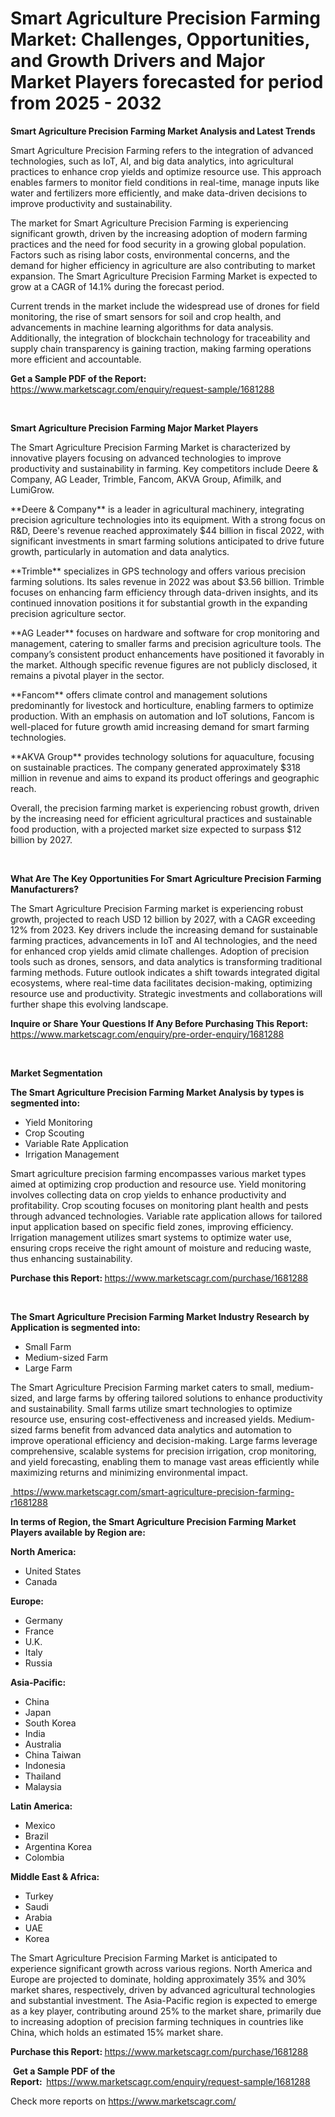 <p><h1>Smart Agriculture Precision Farming Market: Challenges, Opportunities, and Growth Drivers and Major Market Players forecasted for period from 2025 - 2032</h1></p><p><strong>Smart Agriculture Precision Farming Market Analysis and Latest Trends</strong></p>
<p><p>Smart Agriculture Precision Farming refers to the integration of advanced technologies, such as IoT, AI, and big data analytics, into agricultural practices to enhance crop yields and optimize resource use. This approach enables farmers to monitor field conditions in real-time, manage inputs like water and fertilizers more efficiently, and make data-driven decisions to improve productivity and sustainability.</p><p>The market for Smart Agriculture Precision Farming is experiencing significant growth, driven by the increasing adoption of modern farming practices and the need for food security in a growing global population. Factors such as rising labor costs, environmental concerns, and the demand for higher efficiency in agriculture are also contributing to market expansion. The Smart Agriculture Precision Farming Market is expected to grow at a CAGR of 14.1% during the forecast period. </p><p>Current trends in the market include the widespread use of drones for field monitoring, the rise of smart sensors for soil and crop health, and advancements in machine learning algorithms for data analysis. Additionally, the integration of blockchain technology for traceability and supply chain transparency is gaining traction, making farming operations more efficient and accountable.</p></p>
<p><strong>Get a Sample PDF of the Report:&nbsp;</strong> <a href="https://www.marketscagr.com/enquiry/request-sample/1681288?utm_campaign=3192&utm_medium=2&utm_source=Github&utm_content=ia&utm_term=24032025&utm_id=smart-agriculture-precision-farming">https://www.marketscagr.com/enquiry/request-sample/1681288</a></p>
<p>&nbsp;</p>
<p><strong>Smart Agriculture Precision Farming Major Market Players</strong></p>
<p><p>The Smart Agriculture Precision Farming Market is characterized by innovative players focusing on advanced technologies to improve productivity and sustainability in farming. Key competitors include Deere & Company, AG Leader, Trimble, Fancom, AKVA Group, Afimilk, and LumiGrow.</p><p>**Deere & Company** is a leader in agricultural machinery, integrating precision agriculture technologies into its equipment. With a strong focus on R&D, Deere's revenue reached approximately $44 billion in fiscal 2022, with significant investments in smart farming solutions anticipated to drive future growth, particularly in automation and data analytics.</p><p>**Trimble** specializes in GPS technology and offers various precision farming solutions. Its sales revenue in 2022 was about $3.56 billion. Trimble focuses on enhancing farm efficiency through data-driven insights, and its continued innovation positions it for substantial growth in the expanding precision agriculture sector.</p><p>**AG Leader** focuses on hardware and software for crop monitoring and management, catering to smaller farms and precision agriculture tools. The company’s consistent product enhancements have positioned it favorably in the market. Although specific revenue figures are not publicly disclosed, it remains a pivotal player in the sector.</p><p>**Fancom** offers climate control and management solutions predominantly for livestock and horticulture, enabling farmers to optimize production. With an emphasis on automation and IoT solutions, Fancom is well-placed for future growth amid increasing demand for smart farming technologies.</p><p>**AKVA Group** provides technology solutions for aquaculture, focusing on sustainable practices. The company generated approximately $318 million in revenue and aims to expand its product offerings and geographic reach.</p><p>Overall, the precision farming market is experiencing robust growth, driven by the increasing need for efficient agricultural practices and sustainable food production, with a projected market size expected to surpass $12 billion by 2027.</p></p>
<p>&nbsp;</p>
<p><strong>What Are The Key Opportunities For Smart Agriculture Precision Farming Manufacturers?</strong></p>
<p><p>The Smart Agriculture Precision Farming market is experiencing robust growth, projected to reach USD 12 billion by 2027, with a CAGR exceeding 12% from 2023. Key drivers include the increasing demand for sustainable farming practices, advancements in IoT and AI technologies, and the need for enhanced crop yields amid climate challenges. Adoption of precision tools such as drones, sensors, and data analytics is transforming traditional farming methods. Future outlook indicates a shift towards integrated digital ecosystems, where real-time data facilitates decision-making, optimizing resource use and productivity. Strategic investments and collaborations will further shape this evolving landscape.</p></p>
<p><strong>Inquire or Share Your Questions If Any Before Purchasing This Report:</strong> <a href="https://www.marketscagr.com/enquiry/pre-order-enquiry/1681288?utm_campaign=3192&utm_medium=2&utm_source=Github&utm_content=ia&utm_term=24032025&utm_id=smart-agriculture-precision-farming">https://www.marketscagr.com/enquiry/pre-order-enquiry/1681288</a></p>
<p>&nbsp;</p>
<p><strong>Market Segmentation</strong></p>
<p><strong>The Smart Agriculture Precision Farming Market Analysis by types is segmented into:</strong></p>
<p><ul><li>Yield Monitoring</li><li>Crop Scouting</li><li>Variable Rate Application</li><li>Irrigation Management</li></ul></p>
<p><p>Smart agriculture precision farming encompasses various market types aimed at optimizing crop production and resource use. Yield monitoring involves collecting data on crop yields to enhance productivity and profitability. Crop scouting focuses on monitoring plant health and pests through advanced technologies. Variable rate application allows for tailored input application based on specific field zones, improving efficiency. Irrigation management utilizes smart systems to optimize water use, ensuring crops receive the right amount of moisture and reducing waste, thus enhancing sustainability.</p></p>
<p><strong>Purchase this Report:&nbsp;</strong><a href="https://www.marketscagr.com/purchase/1681288?utm_campaign=3192&utm_medium=2&utm_source=Github&utm_content=ia&utm_term=24032025&utm_id=smart-agriculture-precision-farming">https://www.marketscagr.com/purchase/1681288</a></p>
<p>&nbsp;</p>
<p><strong>The Smart Agriculture Precision Farming Market Industry Research by Application is segmented into:</strong></p>
<p><ul><li>Small Farm</li><li>Medium-sized Farm</li><li>Large Farm</li></ul></p>
<p><p>The Smart Agriculture Precision Farming market caters to small, medium-sized, and large farms by offering tailored solutions to enhance productivity and sustainability. Small farms utilize smart technologies to optimize resource use, ensuring cost-effectiveness and increased yields. Medium-sized farms benefit from advanced data analytics and automation to improve operational efficiency and decision-making. Large farms leverage comprehensive, scalable systems for precision irrigation, crop monitoring, and yield forecasting, enabling them to manage vast areas efficiently while maximizing returns and minimizing environmental impact.</p></p>
<p><a href="https://www.marketscagr.com/smart-agriculture-precision-farming-r1681288?utm_campaign=3192&utm_medium=2&utm_source=Github&utm_content=ia&utm_term=24032025&utm_id=smart-agriculture-precision-farming">&nbsp;https://www.marketscagr.com/smart-agriculture-precision-farming-r1681288</a></p>
<p><strong>In terms of Region, the Smart Agriculture Precision Farming Market Players available by Region are:</strong></p>
<p>
    <p> <strong> North America: </strong>
        <ul>
            <li>United States</li>
            <li>Canada</li>
        </ul>
        </p> 
    <p> <strong> Europe: </strong>
        <ul>
            <li>Germany</li>
            <li>France</li>
            <li>U.K.</li>
            <li>Italy</li>
            <li>Russia</li>
        </ul>
        </p> 
    <p> <strong> Asia-Pacific: </strong>
        <ul>
            <li>China</li>
            <li>Japan</li>
            <li>South Korea</li>
            <li>India</li>
            <li>Australia</li>
            <li>China Taiwan</li>
            <li>Indonesia</li>
            <li>Thailand</li>
            <li>Malaysia</li>
        </ul>
        </p> 
    <p> <strong> Latin America: </strong>
        <ul>
            <li>Mexico</li>
            <li>Brazil</li>
            <li>Argentina Korea</li>
            <li>Colombia</li>
        </ul>
        </p> 
    <p> <strong> Middle East & Africa: </strong>
        <ul>
            <li>Turkey</li>
            <li>Saudi</li>
            <li>Arabia</li>
            <li>UAE</li>
            <li>Korea</li>
        </ul>
    </p>
    </p>
<p><p>The Smart Agriculture Precision Farming Market is anticipated to experience significant growth across various regions. North America and Europe are projected to dominate, holding approximately 35% and 30% market shares, respectively, driven by advanced agricultural technologies and substantial investment. The Asia-Pacific region is expected to emerge as a key player, contributing around 25% to the market share, primarily due to increasing adoption of precision farming techniques in countries like China, which holds an estimated 15% market share.</p></p>
<p><strong>Purchase this Report: </strong><a href="https://www.marketscagr.com/purchase/1681288?utm_campaign=3192&utm_medium=2&utm_source=Github&utm_content=ia&utm_term=24032025&utm_id=smart-agriculture-precision-farming">https://www.marketscagr.com/purchase/1681288</a></p>
<p>&nbsp;<strong>Get a Sample PDF of the Report:&nbsp;&nbsp;</strong><a href="https://www.marketscagr.com/enquiry/request-sample/1681288?utm_campaign=3192&utm_medium=2&utm_source=Github&utm_content=ia&utm_term=24032025&utm_id=smart-agriculture-precision-farming">https://www.marketscagr.com/enquiry/request-sample/1681288</a></p>
<p><strong></strong></p>
<p>Check more reports on <a href="https://www.marketscagr.com/?utm_campaign=3192&utm_medium=2&utm_source=Github&utm_content=ia&utm_term=24032025&utm_id=smart-agriculture-precision-farming">https://www.marketscagr.com/</a></p>